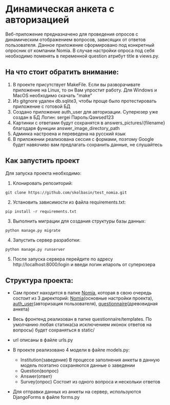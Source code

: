 # Динамическая анкета с авторизацией

Веб-приложение предназначено для проведения опросов с динамическим отображением вопросов, зависящих от ответов пользователя.
Данное приложение сформировано под конкретный опросник от компании Nomia.
В случае настройки опроса под себя необходимо поменять в переменной question атрибут title в views.py.

## На что стоит обратить внимание:

1. В проекте присутствует MakeFile. Если вы разворачивате приложение на Linux,
то он Вам упростит работу. Для Windows и MacOS необходимо скачать "make"
2. Из gitgnore удален db.sqlite3, чтобы проще было протестировать приложение с готовой БД
3. Создано приложение auth_user для авторизации. Суперюзер уже создан в БД
Логин: sergei Пароль:Qawsed123
4. Картинки с ответами будут сохранятся в answers_pictures/{filename} благодаря функции answer_image_directory_path
5. Админка настроена и переведена на русский язык
6. В приложении реализована сессия с формами, поэтому Goоgle будет навязчиво вам предлагать сохранить данные, не слушайтесь 

## Как запустить проект 

Для запуска проекта необходимо:

1. Клонировать репозиторий:
```
git clone https://github.com/skolbasin/test_nomia.git
```
2. Установить зависимости из файла requirements.txt:
```
pip install -r requirements.txt
```
3. Выполнить миграции для создания структуры базы данных:
```
python manage.py migrate
```

4. Запустить сервер разработки:
```
python manage.py runserver
```
5. После запуска сервера перейдите по адресу http://localhost:8000/login и введи логин ипароль от суперюзера

## Структура проекта:

- Сам проект находится в папке [Nomia](https://github.com/skolbasin/test_nomia/tree/main/Nomia), которая в свою очередь состоит из 3 директорий: [Nomia](https://github.com/skolbasin/test_nomia/tree/main/Nomia/Nomia)(основные настройки проекта), [auth_user](https://github.com/skolbasin/test_nomia/tree/main/Nomia/auth_user)(авторизация пользователя), [questionnaire](https://github.com/skolbasin/test_nomia/tree/main/Nomia/questionnaire)(древовидная анкета)
- Весь фронтенд реализован в папке questionnaire/templates. По умолчанию любая статика(за исключением иконок ответов на вопросы) будет сохраняться в static/
- url описаны в файле urls.py
- В проекте реализовано 4 модели в файле models.py:
  - Institution(заведение) В процессе заполнения анкеты в данную модель поэтапно сохраняются данные о заведении
  - Question(вопрос)
  - Answer(ответ)
  - Survey(опрос) Состоит из одного вопроса и нескольки ответов

- Для отправки данных из анкеты на сервер, используются DjangoForms в файле forms.py
